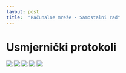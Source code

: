 ```yaml
---
layout: post
title:  "Računalne mreže - Samostalni rad"
---
```


# Usmjernički protokoli

<img src="https://drive.google.com/uc?export=view&id=1JKa1Rrtfn0J3K2oVNx61yZPptNBNehHT">
<img src="https://drive.google.com/uc?export=view&id=1UmcTv3EHzGXefBJepAkd1wbGx3Bwo04a">
<img src="https://drive.google.com/uc?export=view&id=1Z_iPjqGAAa_CYNyWz8ImycZdCyV8JFW4">
<img src="https://drive.google.com/uc?export=view&id=170QAWaa6-oDNcytOnGbVLSmreTtAk5Lt">
<img src="https://drive.google.com/uc?export=view&id=11KkOfGgDMAGE2Tdaklw5h_PHfqxc_ZJD">